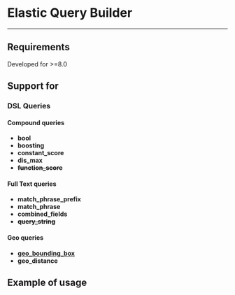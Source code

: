 # Elastic Query Builder
___
## Requirements

Developed for >=8.0

## Support for

### DSL Queries

#### Compound queries
* __bool__
* __boosting__
* __constant_score__
* __dis_max__
* ~~__function_score__~~

#### Full Text queries
* __match_phrase_prefix__
* __match_phrase__
* __combined_fields__
* ~~__query_string__~~

#### Geo queries
* [__geo_bounding_box__](https://www.elastic.co/guide/en/elasticsearch/reference/current/query-dsl-geo-bounding-box-query.html)
* __geo_distance__

## Example of usage

```php 

```
